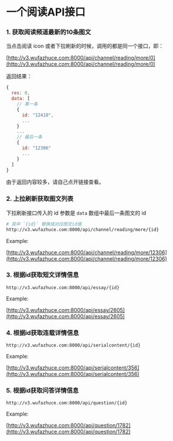 # 一个阅读API接口

### 1. 获取阅读频道最新的10条图文
当点击阅读 icon 或者下拉刷新的时候，调用的都是同一个接口，即：

[http://v3.wufazhuce.com:8000/api/channel/reading/more/0](http://v3.wufazhuce.com:8000/api/channel/reading/more/0)

返回结果：

```js
{
  res: 0,
  data: [
    // 第一条
    {
      id: "12410", 
      ...
    }
    ...
    // 最后一条
    {
      id: "12306"
      ...
    }
  ]
}
```

由于返回内容较多，请自己点开链接查看。

### 2. 上拉刷新获取图文列表
下拉刷新接口传入的 id 参数是 `data` 数组中最后一条图文的 id

```bash
# 其中 `{id}` 替换成对应图文id值
http://v3.wufazhuce.com:8000/api/channel/reading/more/{id}
```

Example: 

[http://v3.wufazhuce.com:8000/api/channel/reading/more/12306](http://v3.wufazhuce.com:8000/api/channel/reading/more/12306)

### 3. 根据id获取短文详情信息

```
http://v3.wufazhuce.com:8000/api/essay/{id}
```

Example:

[http://v3.wufazhuce.com:8000/api/essay/2605](http://v3.wufazhuce.com:8000/api/essay/2605)

### 4. 根据id获取连载详情信息

```
http://v3.wufazhuce.com:8000/api/serialcontent/{id}
```
Example:

[http://v3.wufazhuce.com:8000/api/serialcontent/356](http://v3.wufazhuce.com:8000/api/serialcontent/356)

### 5. 根据id获取问答详情信息

```
http://v3.wufazhuce.com:8000/api/question/{id}
```

Example:

[http://v3.wufazhuce.com:8000/api/question/1782](http://v3.wufazhuce.com:8000/api/question/1782)
